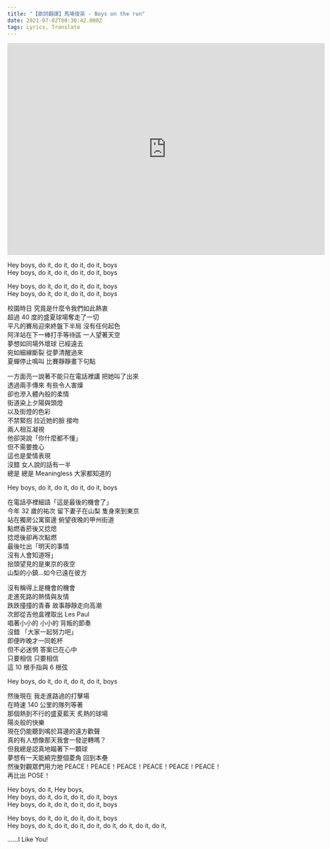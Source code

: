 ```yaml
---
title: "【歌詞翻譯】馬場俊英 - Boys on the run"
date: 2021-07-02T00:30:42.000Z
tags: Lyrics, Translate
---
```


<iframe width="720" height="480" src="https://www.youtube.com/embed/-S7rNasoTqc?controls=0" title="YouTube video player" frameborder="0" allow="accelerometer; autoplay; clipboard-write; encrypted-media; gyroscope; picture-in-picture" allowfullscreen></iframe>

Hey boys, do it, do it, do it, do it, boys
<br />Hey boys, do it, do it, do it, do it, boys

Hey boys, do it, do it, do it, do it, boys
<br />Hey boys, do it, do it, do it, do it, boys

校園時日 究竟是什麼令我們如此熱衷
<br />超過 40 度的盛夏球場奪走了一切
<br />平凡的賽局迎來終盤下半局 沒有任何起色
<br />阿洋站在下一棒打手等待區 一人望著天空
<br />夢想如同場外壞球 已經遠去
<br />宛如細線斷裂 從夢清醒過來
<br />夏蟬停止鳴叫 比賽靜靜畫下句點

一方面亮一說著不能只在電話裡講 把她叫了出來
<br />透過兩手傳來 有些令人害燥
<br />卻也滲入體內般的柔情
<br />街道染上夕陽與頭燈
<br />以及街燈的色彩
<br />不禁緊抱 拉近她的臉 接吻
<br />兩人相互凝視
<br />他卻哭說「你什麼都不懂」
<br />但不需要擔心
<br />這也是愛情表現
<br />沒錯 女人說的話有一半
<br />總是 總是 Meaningless 大家都知道的

Hey boys, do it, do it, do it, do it, boys

在電話亭裡細語「這是最後的機會了」
<br />今年 32 歲的祐次 留下妻子在山梨 隻身來到東京
<br />站在獨房公寓窗邊 俯望夜晚的甲州街道
<br />點燃香菸後又捻熄
<br />捻熄後卻再次點燃
<br />最後吐出「明天的事情
<br />沒有人會知道呀」
<br />抬頭望見的是東京的夜空
<br />山梨的小鎮…如今已遠在彼方

沒有稱得上是機會的機會
<br />走進死路的熱情與友情
<br />跌跌撞撞的青春 故事靜靜走向高潮
<br />次郎從吉他盒裡取出 Les Paul
<br />唱著小小的 小小的 背叛的節奏
<br />沒錯 「大家一起努力吧」
<br />即便昨晚才一同乾杯
<br />但不必迷惘 答案已在心中
<br />只要相信 只要相信
<br />這 10 根手指與 6 根弦

Hey boys, do it, do it, do it, do it, boys

然後現在 我走進路過的打擊場
<br />在時速 140 公里的隊列等著
<br />那個熱到不行的盛夏藍天 炙熱的球場
<br />陽炎般的快樂
<br />現在仍能聽到鳴於耳邊的遠方歡聲
<br />真的有人想像那天我會一發逆轉嗎？
<br />但我總是認真地瞄著下一顆球
<br />夢想有一天能繞完整個菱角 回到本壘
<br />然後對觀眾們用力地 PEACE！PEACE！PEACE！PEACE！PEACE！PEACE！
<br />再比出 POSE！

Hey boys, do it, Hey boys,
<br />Hey boys, do it, do it, do it, do it, boys
<br />Hey boys, do it, do it, do it, do it, boys

Hey boys, do it, do it, do it, do it, boys
<br />Hey boys, do it, do it, do it, do it, do it, do it, do it, do it,

……I Like You!
